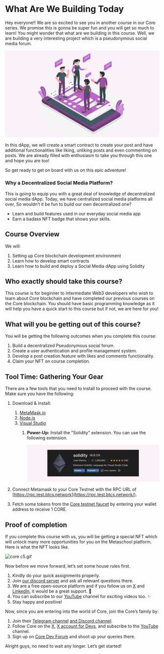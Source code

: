 # What Are We Building Today

Hey everyone!! We are so excited to see you in another course in our Core series. We promise this is gonna be super fun and you will get so much to learn! You might wonder that what are we building in this course. Well, we are building a very interesting project which is a pseudonymous social media forum. 

![Intro.png](https://github.com/0xmetaschool/Learning-Projects/blob/main/assests_for_all/core-c5-build-decentralized-sm-dapp/1.%20What%20Are%20We%20Building%20Today/Intro.png?raw=true)

In this dApp, we will create a smart contract to create your post and have additional functionalities like liking, unliking posts and even commenting on posts. We are already filled with enthusiasm to take you through this one and hope you are too! 

So get ready to get on board with us on this epic adventure! 

### Why a Decentralized Social Media Platform?

This is going to equip you with a great deal of knowledge of decentralized social media dApp. Today, we have centralized social media platforms all over, So wouldn’t it be fun to build our own decentralized one?

- Learn and build features used in our everyday social media app
- Earn a badass NFT badge that shows your skills.

## Course Overview

We will:

1. Setting up Core blockchain development environment
2. Learn how to develop smart contracts
3. Learn how to build and deploy a Social Media dApp using Solidity

## Who exactly should take this course?

This course is for beginner to intermediate Web3 developers who wish to learn about Core blockchain and have completed our previous courses on the Core blockchain. You should have basic programming knowledge as it will help you have a quick start to this course but if not, we are here for you!

## What will you be getting out of this course?

You will be getting the following outcomes when you complete this course:

1. Build a decentralized Pseudonymous social forum.
2. Create a user authentication and profile management system.
3. Develop a post creation feature with likes and comments functionality.
4. Claim your NFT on course completion.

## Tool Time: Gathering Your Gear

There are a few tools that you need to install to proceed with the course. Make sure you have the following:

1.  Download & Install:
    1. [MetaMask.io](https://metamask.io/)
    2. [Node.js](https://nodejs.org/)
    3. [Visual Studio](https://code.visualstudio.com/)
        1. **Power-Up:** Install the "Solidity" extension. You can use the following extension.
            
            ![solidity-extension.png](https://github.com/0xmetaschool/Learning-Projects/blob/main/assests_for_all/Battle%20Royale%20-%20core%20C4/1.%20Battle%20Royale%20Fundamentals/3%20Setting%20Up%20the%20Project%20Structure/solidity-extension.png?raw=true)
            
2. Connect Metamask to your Core Testnet with the RPC URL of [https://rpc.test.btcs.network](https://rpc.test.btcs.network/).
3. Fetch some tokens from the [Core testnet faucet](https://scan.test.btcs.network/faucet) by entering your wallet address to receive 1 CORE.

## Proof of completion

If you complete this course with us, you will be getting a special NFT which will unlock many more opportunities for you on the Metaschool platform. Here is what the NFT looks like.

![core c5.gif](https://github.com/0xmetaschool/Learning-Projects/blob/main/assests_for_all/core-c5-build-decentralized-sm-dapp/1.%20What%20Are%20We%20Building%20Today/core_c5.gif?raw=true)

Now before we move forward, let’s set some house rules first.

1. Kindly do your quick assignments properly.
2. Join [our discord server](https://discord.gg/Jf4ArqVb) and ask all relevant questions there.
3. We are a free open-source platform and if you follow us on [X](https://bit.ly/core-course-twitter) and [LinkedIn](https://bit.ly/core-course-linkedIn), it would be a great support. 🫣
4. You can subscribe to our [YouTube](https://bit.ly/core-course-youtube) channel for exciting videos too. ✨
5. Stay happy and positive!

Now, since you are entering into the world of Core, join the Core’s family by:

1. Join their [Telegram channel](https://t.me/CoreDAOTelegram) [and Discord channel](https://discord.com/invite/coredaoofficial).
2. Follow Core on the [X](https://twitter.com/Coredao_Org), [X account for Devs](https://x.com/corechain_devs), and subscribe to the [YouTube](https://www.youtube.com/@Core_DAO_Official) channel.
3. Sign up on [Core Dev Forum](http://forum.coredao.org/) and shoot up your queries there.

Alright guys, no need to wait any longer. Let’s get started!
